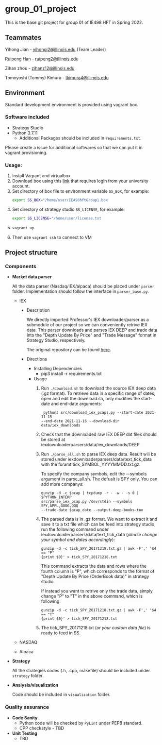 # group_01_project

This is the base git project for group 01 of IE498 HFT in Spring 2022.

## Teammates

Yihong Jian - yihongj2@illinois.edu (Team Leader)

Ruipeng Han - ruipeng2@illinois.edu

Zihan zhou - zihanz12@illinois.edu

Tomoyoshi (Tommy) Kimura - tkimura4@illinois.edu

## Environment

Standard development environment is provided using vagrant box.

### Software included
- Strategy Studio
- Python 3.7.11
  - Additional Packages should be included in ```requirements.txt```.

Please create a issue for additional softwares so that we can put it in vagrant provisioning.

### Usage:

1. Install Vagrant and virtualbox.
2. Download box using this [link](https://uofi.box.com/s/wlyq6b23k41dbw1bz7sfff631osp1049) that requires login from your university account.
3. Set directory of box file to environment variable ```SS_BOX```, for example:
    ```   bash
    export SS_BOX="/home/user/IE498hftGroup1.box
4. Set directory of strategy studio ```SS_LICENSE```, for example:
    ```   bash
    export SS_LICENSE="/home/user/license.txt
5. ``` bash
   vagrant up
6. Then use ```vagrant ssh``` to connect to VM

## Project structure
### Components
- **Market data parser**

    All the data parser (Nasdaq/IEX/alpaca) should be placed under ```parser``` folder. Implementation should follow the interface in ```parser_base.py```.
    - IEX
      - Description

        We directly imported Professor's IEX downloader/parser as a submodule of our project so we can conveniently retrive IEX data.
        This parser downloads and parses IEX DEEP and trade data into the "Depth Update By Price" and "Trade Message" format in Strategy Studio, respectively. 
        
        The original repository can be found <ins>[here](https://gitlab.engr.illinois.edu/shared_code/iexdownloaderparser)</ins>.
      
      - Directions
        - Installing Dependencies
          - pip3 install -r requirements.txt 
        - Usage
          1. Run <code>./download.sh</code> to download the source IEX deep data (.gz format).
            To retrieve data in a specific range of dates, open and edit the download.sh, only modifies the start-date and end-date arguments:

              <code> python3 src/download_iex_pcaps.py --start-date 2021-11-15 --end-date 2021-11-16 --download-dir data/iex_downloads </code>

          2. Check that the downloaded raw IEX DEEP dat files should be stored at iexdownloaderparsers/data/iex_downlaods/DEEP

          3. Run <code>./parse_all.sh</code> to parse IEX deep data. Result will be stored under iexdownloaderparsers/data/text_tick_data with the foramt tick_SYMBOL_YYYYMMDD.txt.gz.

              To specify the company symbols, edit the --symbols argument in parse_all.sh. The defualt is SPY only. You can add more companys:

              <code>gunzip -d -c $pcap | tcpdump -r - -w - -s 0 | $PYTHON_INTERP src/parse_iex_pcap.py /dev/stdin --symbols SPY,APPL,GOOG,QQQ --trade-date $pcap_date --output-deep-books-too</code>

          4. The parsed data is in .gz format. We want to extract it and save it to a txt file which can be feed into strategy studio, run the following command under iexdownloaderparsers/data/text_tick_data (*please change your symbol and dates accordingly*):

              <code>gunzip -d -c tick_SPY_20171218.txt.gz | awk -F',' '$4 == "P" {print $0}' > tick_SPY_20171218.txt</code>

              This command extracts the data and rows where the fourth column is "P", which corresponds to the format of "Depth Update By Price (OrderBook data)" in strategy studio. 

              If instead you want to retrive only the trade data, simply change "P" to "T" in the above command, which is following:

              <code>gunzip -d -c tick_SPY_20171218.txt.gz | awk -F',' '$4 == "T" {print $0}' > tick_SPY_20171218.txt</code>

          5. The tick_SPY_20171218.txt (*or your custom data file*) is ready to feed in SS.

    - NASDAQ

    - Alpaca


- **Strategy**

    All the strategies codes (.h, .cpp, makefile) should be included under ```strategy``` folder.

- **Analysis/visualization**

    Code should be included in ```visualization``` folder.
### Quality assurance
- **Code Sanity**
  - Python code will be checked by ```PyLint``` under PEP8 standard.
  - CPP checkstyle - TBD
- **Unit Testing**
  - TBD